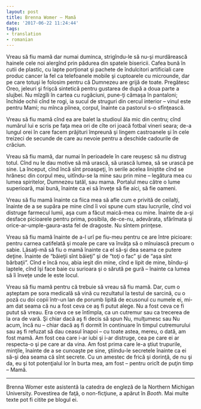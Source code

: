 ```yaml
---
layout: post
title: Brenna Womer – Mamă
date: '2017-06-22 11:24:44'
tags:
- translation
- romanian
---
```


Vreau să fiu mamă dar numai duminca, strigîndu-le să nu-şi murdărească hainele cele noi alergînd prin pădurea din spatele bisericii. Cafea bună în cutii de plastic, cu lapte porţionat şi pachete de îndulcitori artificiali care produc cancer la fel ca telefoanele mobile şi cuptoarele cu microunde, dar pe care totuşi le folosim pentru că Dumnezeu are grijă de toate. Pregătesc Oreo, jeleuri şi frişcă sintetică pentru gustarea de după a doua parte a slujbei. Nu mîzgîli în cartea cu rugăciuni, pune-ţi cămaşa în pantaloni; închide ochii cînd te rogi, ia sucul de struguri din cercul interior – vinul este pentru Mami; nu mînca pîinea, corpul, înainte ca pastorul s-o sfînţească. 

Vreau să fiu mamă cînd ea are balet la studioul ăla mic din centru; cînd numărul lui e scris pe faţa mea ori de cîte ori joacă fotbal vineri seara; de-a lungul orei în care facem prăjituri împreună şi lingem castroanele şi în cele treizeci de secunde de care au nevoie pentru a deschide cadourile de crăciun. 

Vreau să fiu mamă, dar numai în perioadele în care reuşesc să nu distrug totul. Cînd nu le dau motive să mă urască, să urască lumea, să se urască pe sine. La început, cînd încă sînt proaspeţi, în serile acelea liniştite cînd se hrănesc din corpul meu, uitîndu-se la mine sau prin mine – legătura mea cu lumea spiritelor, Dumnezeu tatăl, sau mama. Portalul meu către o lume superioară, mai bună, înainte ca ei să înveţe să fie aici, să fie oameni. 

Vreau să fiu mamă înainte ca fiica mea să afle cum e privită de ceilalţi, înainte de a se supăra pe mine cînd îi voi spune cum stau lucrurile, cînd voi distruge farmecul lumii, aşa cum a făcut maică-mea cu mine. Înainte de a-şi desface picioarele pentru prima, posibila, de-ce-nu, adevărata, sfărîmata şi orice-ar-umple-gaura-asta fel de dragoste. Nu sîntem prinţese. 

Vreau să fiu mamă înainte de a-l urî pe fiu-meu pentru ce are între picioare: pentru carnea catifelată şi moale pe care va învăţa să o mînuiască precum o sabie. Lăsaţi-mă să fiu o mamă înainte ca el să-şi dea seama ce putere deţine. Înainte de “băieţii sînt băieţi” şi de “toţi o fac” şi de “aşa sînt bărbaţii”. Cînd e încă nou, abia ieşit din mine, cînd e lipit de mine, bîndu-şi laptele, cînd îşi face baie cu surioara şi o sărută pe gură – înainte ca lumea să îi înveţe unde le este locul. 

Vreau să fiu mamă pentru că trebuie să vreau să fiu mamă. Dar, cum o așteptam pe sora medicală să vină cu rezultatul la testul de sarcină, cu o poză cu doi copii într-un lan de porumb lipită de ecusonul cu numele ei, mi-am dat seama că nu a fost ceva ce aş fi putut alege. Nu a fost ceva ce fi putut să vreau. Era ceva ce se întîmpla, ca un cutremur sau ca trecerea de la ora de vară. Şi chiar dacă aş fi decis să spun Nu, mulţumesc sau Nu acum, încă nu – chiar dacă aş fi dormit în continuare în timpul cutremurului sau aş fi refuzat să dau ceasul înapoi – cu toate astea, mereu, o dată, am fost mamă. Am fost cea care i-ar iubi şi i-ar distruge, cea pe care ei ar respecta-o şi pe care ar da vina. Am fost prima care le-a ştiut trupurile, minţile, înainte de a se cunoaşte pe sine, ştiindu-le secretele înainte ca ei să-şi dea seama că sînt secrete. Cu un amestec de frică şi dorinţă, de nu şi da, eu şi tot potenţialul lor în burta mea, am fost – pentru oricît de puţin timp – Mamă.  

---
Brenna Womer este asistentă la catedra de engleză de la Northern Michigan University. Povestirea de faţă, o non-ficţiune, a apărut în *Booth*. Mai multe texte pot fi citite pe blogul ei. 
 
